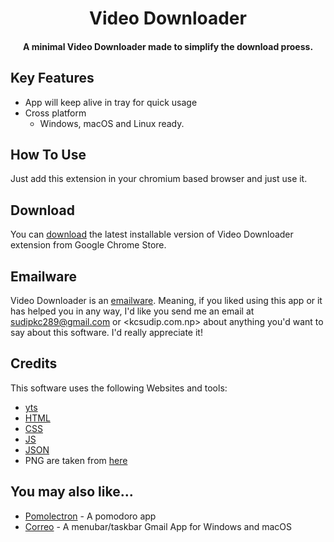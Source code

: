 
<h1 align="center">
  Video Downloader
  <br>
</h1>

<h4 align="center">A minimal Video Downloader made to simplify the download proess</a>.</h4>

## Key Features
* App will keep alive in tray for quick usage
* Cross platform
  - Windows, macOS and Linux ready.

## How To Use

Just add this extension in your chromium based browser and just use it.

## Download

You can [download](#) the latest installable version of Video Downloader extension from Google Chrome Store.

## Emailware

Video Downloader is an [emailware](https://en.wiktionary.org/wiki/emailware). Meaning, if you liked using this app or it has helped you in any way, I'd like you send me an email at <sudipkc289@gmail.com> or <kcsudip.com.np> about anything you'd want to say about this software. I'd really appreciate it!

## Credits

This software uses the following Websites and tools:

- [yts]([http://electron.atom.io/](https://www.yt1s.com/en2aef))
- [HTML](#)
- [CSS](#)
- [JS](#)
- [JSON](#)
- PNG are taken from [here](https://www.pngwing.com/en/free-png-abxwq)

## You may also like...

- [Pomolectron](https://github.com/amitmerchant1990/pomolectron) - A pomodoro app
- [Correo](https://github.com/amitmerchant1990/correo) - A menubar/taskbar Gmail App for Windows and macOS

